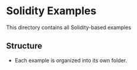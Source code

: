 # Solidity Examples

This directory contains all Solidity-based examples

## Structure

- Each example is organized into its own folder.

